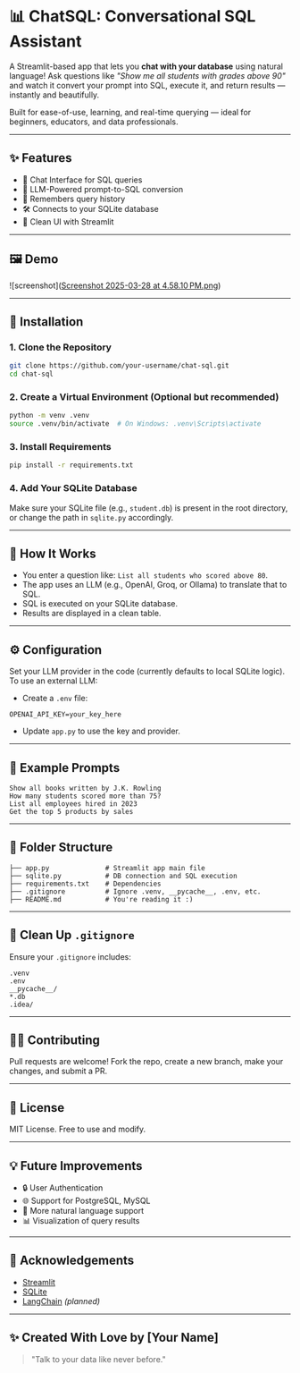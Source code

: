 # 📊 ChatSQL: Conversational SQL Assistant

A Streamlit-based app that lets you **chat with your database** using natural language! Ask questions like _"Show me all students with grades above 90"_ and watch it convert your prompt into SQL, execute it, and return results — instantly and beautifully.

Built for ease-of-use, learning, and real-time querying — ideal for beginners, educators, and data professionals.

---

## ✨ Features

- 💬 Chat Interface for SQL queries
- 🤖 LLM-Powered prompt-to-SQL conversion
- 🧠 Remembers query history
- 🛠️ Connects to your SQLite database
- 📁 Clean UI with Streamlit

---

## 🖼️ Demo

![screenshot]([Screenshot 2025-03-28 at 4.58.10 PM.png](https://github.com/Anil970198/ChatSQL/blob/2596571d69bc87fe510df0095253179cfc7ff113/Screenshot%202025-03-28%20at%204.58.10%E2%80%AFPM.png))

---

## 🚀 Installation

### 1. Clone the Repository
```bash
git clone https://github.com/your-username/chat-sql.git
cd chat-sql
```

### 2. Create a Virtual Environment (Optional but recommended)
```bash
python -m venv .venv
source .venv/bin/activate  # On Windows: .venv\Scripts\activate
```

### 3. Install Requirements
```bash
pip install -r requirements.txt
```

### 4. Add Your SQLite Database
Make sure your SQLite file (e.g., `student.db`) is present in the root directory, or change the path in `sqlite.py` accordingly.

---

## 🧠 How It Works

- You enter a question like: `List all students who scored above 80`.
- The app uses an LLM (e.g., OpenAI, Groq, or Ollama) to translate that to SQL.
- SQL is executed on your SQLite database.
- Results are displayed in a clean table.

---

## ⚙️ Configuration

Set your LLM provider in the code (currently defaults to local SQLite logic). To use an external LLM:

- Create a `.env` file:
```
OPENAI_API_KEY=your_key_here
```

- Update `app.py` to use the key and provider.

---

## 🧪 Example Prompts

```
Show all books written by J.K. Rowling
How many students scored more than 75?
List all employees hired in 2023
Get the top 5 products by sales
```

---

## 🧱 Folder Structure
```
├── app.py              # Streamlit app main file
├── sqlite.py           # DB connection and SQL execution
├── requirements.txt    # Dependencies
├── .gitignore          # Ignore .venv, __pycache__, .env, etc.
├── README.md           # You're reading it :)
```

---

## 🧼 Clean Up `.gitignore`
Ensure your `.gitignore` includes:
```
.venv
.env
__pycache__/
*.db
.idea/
```

---

## 🙋‍♂️ Contributing
Pull requests are welcome! Fork the repo, create a new branch, make your changes, and submit a PR.

---

## 📜 License
MIT License. Free to use and modify.

---

## 💡 Future Improvements
- 🔒 User Authentication
- 🌐 Support for PostgreSQL, MySQL
- 🧠 More natural language support
- 📊 Visualization of query results

---

## 🤝 Acknowledgements
- [Streamlit](https://streamlit.io)
- [SQLite](https://www.sqlite.org/index.html)
- [LangChain](https://www.langchain.com/) *(planned)*

---

## ✨ Created With Love by [Your Name]

> "Talk to your data like never before."


